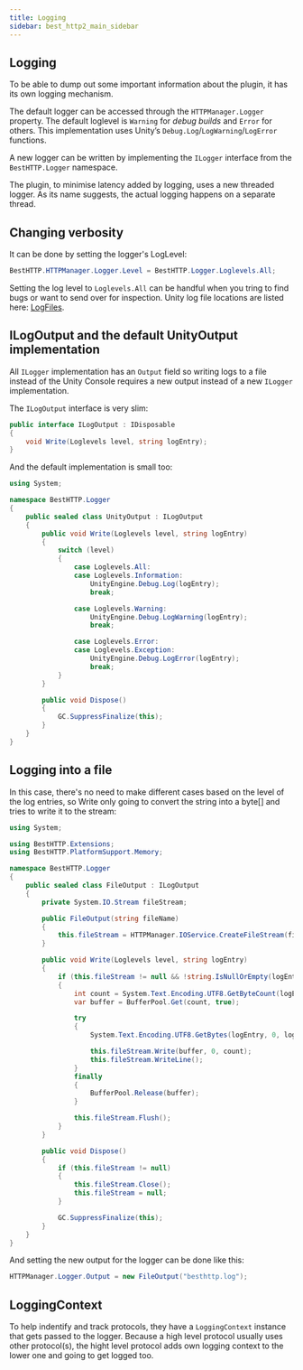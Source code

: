 ```yaml
---
title: Logging
sidebar: best_http2_main_sidebar
---
```


## Logging

To be able to dump out some important information about the plugin, it has its own logging mechanism.

The default logger can be accessed through the `HTTPManager.Logger` property. The default loglevel is `Warning` for *debug builds* and `Error` for others. This implementation uses Unity’s `Debug.Log`/`LogWarning`/`LogError` functions.

A new logger can be written by implementing the `ILogger` interface from the `BestHTTP.Logger` namespace.

The plugin, to minimise latency added by logging, uses a new threaded logger. As its name suggests, the actual logging happens on a separate thread.

## Changing verbosity 

It can be done by setting the logger's LogLevel:

```csharp
BestHTTP.HTTPManager.Logger.Level = BestHTTP.Logger.Loglevels.All;
```

Setting the log level to `Loglevels.All` can be handful when you tring to find bugs or want to send over for inspection. Unity log file locations are listed here: [LogFiles](https://docs.unity3d.com/Manual/LogFiles.html).

## ILogOutput and the default UnityOutput implementation

All `ILogger` implementation has an `Output` field so writing logs to a file instead of the Unity Console requires a new output instead of a new `ILogger` implementation.

The `ILogOutput` interface is very slim:
```csharp
public interface ILogOutput : IDisposable
{
    void Write(Loglevels level, string logEntry);
}
```

And the default implementation is small too:
```csharp
using System;

namespace BestHTTP.Logger
{
    public sealed class UnityOutput : ILogOutput
    {
        public void Write(Loglevels level, string logEntry)
        {
            switch (level)
            {
                case Loglevels.All:
                case Loglevels.Information:
                    UnityEngine.Debug.Log(logEntry);
                    break;

                case Loglevels.Warning:
                    UnityEngine.Debug.LogWarning(logEntry);
                    break;

                case Loglevels.Error:
                case Loglevels.Exception:
                    UnityEngine.Debug.LogError(logEntry);
                    break;
            }
        }

        public void Dispose()
        {
            GC.SuppressFinalize(this);
        }
    }
}
```

## Logging into a file

In this case, there's no need to make different cases based on the level of the log entries, so Write only going to convert the string into a byte[] and tries to write it to the stream:

```csharp
using System;

using BestHTTP.Extensions;
using BestHTTP.PlatformSupport.Memory;

namespace BestHTTP.Logger
{
    public sealed class FileOutput : ILogOutput
    {
        private System.IO.Stream fileStream;

        public FileOutput(string fileName)
        {
            this.fileStream = HTTPManager.IOService.CreateFileStream(fileName, PlatformSupport.FileSystem.FileStreamModes.Create);
        }

        public void Write(Loglevels level, string logEntry)
        {
            if (this.fileStream != null && !string.IsNullOrEmpty(logEntry))
            {
                int count = System.Text.Encoding.UTF8.GetByteCount(logEntry);
                var buffer = BufferPool.Get(count, true);

                try
                {
                    System.Text.Encoding.UTF8.GetBytes(logEntry, 0, logEntry.Length, buffer, 0);

                    this.fileStream.Write(buffer, 0, count);
                    this.fileStream.WriteLine();
                }
                finally
                {
                    BufferPool.Release(buffer);
                }

                this.fileStream.Flush();
            }
        }

        public void Dispose()
        {
            if (this.fileStream != null)
            {
                this.fileStream.Close();
                this.fileStream = null;
            }

            GC.SuppressFinalize(this);
        }
    }
}
```

And setting the new output for the logger can be done like this:
```csharp
HTTPManager.Logger.Output = new FileOutput("besthttp.log");
```

## LoggingContext

To help indentify and track protocols, they have a `LoggingContext` instance that gets passed to the logger. Because a high level protocol usually uses other protocol(s), the hight level protocol adds own logging context to the lower one and going to get logged too.

## 